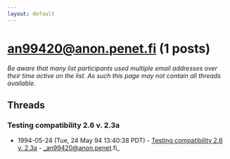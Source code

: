 ```yaml
---
layout: default
---
```


# an99420@anon.penet.fi (1 posts)

_Be aware that many list participants used multiple email addresses over their time active on the list. As such this page may not contain all threads available._

## Threads

### Testing compatibility 2.6 v. 2.3a
+ 1994-05-24 (Tue, 24 May 94 13:40:38 PDT) - [Testing compatibility 2.6 v. 2.3a](/archive/1994/05/b01ca607e99184c282944808d34096ffc952bc077052b0b39dc50c2ce8333d4c) - _an99420@anon.penet.fi_

